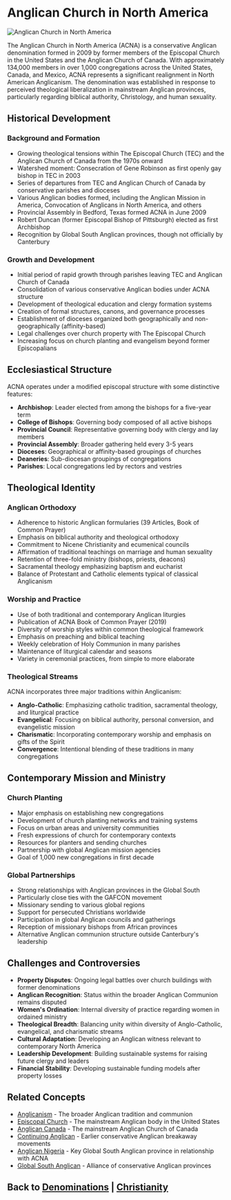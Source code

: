 # Anglican Church in North America

![Anglican Church in North America](acna.jpg)

The Anglican Church in North America (ACNA) is a conservative Anglican denomination formed in 2009 by former members of the Episcopal Church in the United States and the Anglican Church of Canada. With approximately 134,000 members in over 1,000 congregations across the United States, Canada, and Mexico, ACNA represents a significant realignment in North American Anglicanism. The denomination was established in response to perceived theological liberalization in mainstream Anglican provinces, particularly regarding biblical authority, Christology, and human sexuality.

## Historical Development

### Background and Formation

- Growing theological tensions within The Episcopal Church (TEC) and the Anglican Church of Canada from the 1970s onward
- Watershed moment: Consecration of Gene Robinson as first openly gay bishop in TEC in 2003
- Series of departures from TEC and Anglican Church of Canada by conservative parishes and dioceses
- Various Anglican bodies formed, including the Anglican Mission in America, Convocation of Anglicans in North America, and others
- Provincial Assembly in Bedford, Texas formed ACNA in June 2009
- Robert Duncan (former Episcopal Bishop of Pittsburgh) elected as first Archbishop
- Recognition by Global South Anglican provinces, though not officially by Canterbury

### Growth and Development

- Initial period of rapid growth through parishes leaving TEC and Anglican Church of Canada
- Consolidation of various conservative Anglican bodies under ACNA structure
- Development of theological education and clergy formation systems
- Creation of formal structures, canons, and governance processes
- Establishment of dioceses organized both geographically and non-geographically (affinity-based)
- Legal challenges over church property with The Episcopal Church
- Increasing focus on church planting and evangelism beyond former Episcopalians

## Ecclesiastical Structure

ACNA operates under a modified episcopal structure with some distinctive features:

- **Archbishop**: Leader elected from among the bishops for a five-year term
- **College of Bishops**: Governing body composed of all active bishops
- **Provincial Council**: Representative governing body with clergy and lay members
- **Provincial Assembly**: Broader gathering held every 3-5 years
- **Dioceses**: Geographical or affinity-based groupings of churches
- **Deaneries**: Sub-diocesan groupings of congregations
- **Parishes**: Local congregations led by rectors and vestries

## Theological Identity

### Anglican Orthodoxy

- Adherence to historic Anglican formularies (39 Articles, Book of Common Prayer)
- Emphasis on biblical authority and theological orthodoxy
- Commitment to Nicene Christianity and ecumenical councils
- Affirmation of traditional teachings on marriage and human sexuality
- Retention of three-fold ministry (bishops, priests, deacons)
- Sacramental theology emphasizing baptism and eucharist
- Balance of Protestant and Catholic elements typical of classical Anglicanism

### Worship and Practice

- Use of both traditional and contemporary Anglican liturgies
- Publication of ACNA Book of Common Prayer (2019)
- Diversity of worship styles within common theological framework
- Emphasis on preaching and biblical teaching
- Weekly celebration of Holy Communion in many parishes
- Maintenance of liturgical calendar and seasons
- Variety in ceremonial practices, from simple to more elaborate

### Theological Streams

ACNA incorporates three major traditions within Anglicanism:

- **Anglo-Catholic**: Emphasizing catholic tradition, sacramental theology, and liturgical practice
- **Evangelical**: Focusing on biblical authority, personal conversion, and evangelistic mission
- **Charismatic**: Incorporating contemporary worship and emphasis on gifts of the Spirit
- **Convergence**: Intentional blending of these traditions in many congregations

## Contemporary Mission and Ministry

### Church Planting

- Major emphasis on establishing new congregations
- Development of church planting networks and training systems
- Focus on urban areas and university communities
- Fresh expressions of church for contemporary contexts
- Resources for planters and sending churches
- Partnership with global Anglican mission agencies
- Goal of 1,000 new congregations in first decade

### Global Partnerships

- Strong relationships with Anglican provinces in the Global South
- Particularly close ties with the GAFCON movement
- Missionary sending to various global regions
- Support for persecuted Christians worldwide
- Participation in global Anglican councils and gatherings
- Reception of missionary bishops from African provinces
- Alternative Anglican communion structure outside Canterbury's leadership

## Challenges and Controversies

- **Property Disputes**: Ongoing legal battles over church buildings with former denominations
- **Anglican Recognition**: Status within the broader Anglican Communion remains disputed
- **Women's Ordination**: Internal diversity of practice regarding women in ordained ministry
- **Theological Breadth**: Balancing unity within diversity of Anglo-Catholic, evangelical, and charismatic streams
- **Cultural Adaptation**: Developing an Anglican witness relevant to contemporary North America
- **Leadership Development**: Building sustainable systems for raising future clergy and leaders
- **Financial Stability**: Developing sustainable funding models after property losses

## Related Concepts

- [Anglicanism](anglicanism.md) - The broader Anglican tradition and communion
- [Episcopal Church](episcopal_church.md) - The mainstream Anglican body in the United States
- [Anglican Canada](anglican_canada.md) - The mainstream Anglican Church of Canada
- [Continuing Anglican](continuing_anglican.md) - Earlier conservative Anglican breakaway movements
- [Anglican Nigeria](anglican_nigeria.md) - Key Global South Anglican province in relationship with ACNA
- [Global South Anglican](global_south_anglican.md) - Alliance of conservative Anglican provinces

## Back to [Denominations](./README.md) | [Christianity](../README.md)
